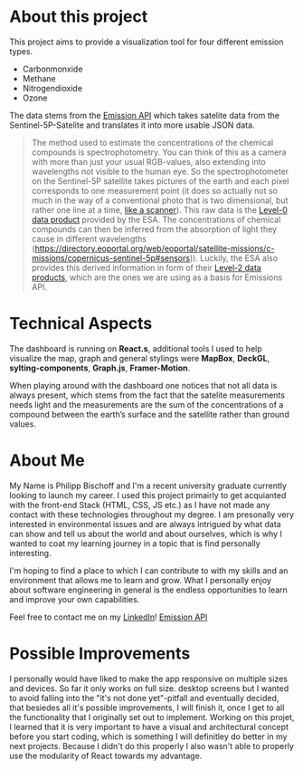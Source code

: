 # About this project

This project aims to provide a visualization tool for four different emission types.

- Carbonmonxide
- Methane
- Nitrogendioxide
- Ozone

The data stems from the <a href="https://emissions-api.org/" title="emission-link">Emission API</a> which takes satelite data from the Sentinel-5P-Satelite and translates it into more usable JSON data. 

>The method used to estimate the concentrations of the chemical compounds is spectrophotometry. You can think of this as a camera with more than just your usual RGB-values, also extending into wavelengths not visible to the human eye. So the spectrophotometer on the Sentinel-5P satellite takes pictures of the earth and each pixel corresponds to one measurement point (it does so actually not so much in the way of a conventional photo that is two dimensional, but rather one line at a time, [like a scanner](https://youtu.be/vQS7Ldc7Q_Q)). This raw data is the [Level-0 data product](https://sentinel.esa.int/web/sentinel/missions/sentinel-5p/data-products) provided by the ESA. The concentrations of chemical compounds can then be inferred from the absorption of light they cause in different wavelengths (https://directory.eoportal.org/web/eoportal/satellite-missions/c-missions/copernicus-sentinel-5p#sensors)). Luckily, the ESA also provides this derived information in form of their [Level-2 data products](https://sentinel.esa.int/web/sentinel/technical-guides/sentinel-5p/products-algorithms), which are the ones we are using as a basis for Emissions API.



# Technical Aspects

The dashboard is running on **React.s**, additional tools I used to help visualize the map, graph and general stylings were **MapBox**, **DeckGL**, **sylting-components**, **Graph.js**, **Framer-Motion**.

When playing around with the dashboard one notices that not all data is always present, which stems from the fact that the satelite measurements needs light and the measurements are the sum of the concentrations of a compound between the earth’s surface and the satellite rather than ground values. 

# About Me


My Name is Philipp Bischoff and I'm a recent university graduate currently looking to launch my career.  I used this project primairly to get acquianted with the front-end Stack (HTML, CSS, JS etc.) as I have not made any contact with these technologies throughout my degree. I am presonally very interested in environmental issues and are always intrigued by what data can show and tell us about the world and about ourselves, which is why I wanted to coat my learning journey in a topic that is find personally interesting.

 I'm hoping to find a place to which I can contribute to with my skills and an environment that allows me to learn and grow. What I personally enjoy about software engineering in general is the endless opportunities to learn and improve your own capabilities.

Feel free to contact me on my <a href="www.linkedin.com/in/philipp-bischoff" title="linkedin">LinkedIn</a>!
<a href="www.linkedin.com/in/philipp-bischoff" title="emission-link">Emission API</a>

# Possible Improvements

I personally would have liked to make the app responsive on multiple sizes and devices. So far it only works on full size. desktop screens but I wanted to avoid falling into the "it's not done yet"-pitfall and eventually decided, that besiedes all it's possible improvements, I will finish it, once I get to all the functionality that I originally set out to implement. Working on this projet, I learned that it is very important to have a visual and architectural concept before you start coding, which is something I will definitley do better in my next projects. Because I didn't do this properly I also wasn't able to properly use the modularity of React towards my advantage.
